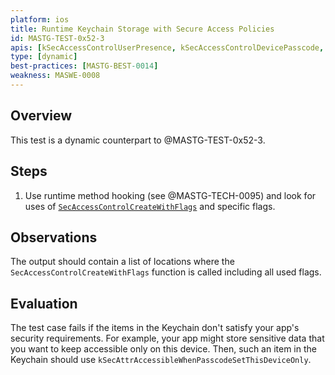 ```yaml
---
platform: ios
title: Runtime Keychain Storage with Secure Access Policies
id: MASTG-TEST-0x52-3
apis: [kSecAccessControlUserPresence, kSecAccessControlDevicePasscode, SecAccessControlCreateWithFlags]
type: [dynamic]
best-practices: [MASTG-BEST-0014]
weakness: MASWE-0008
---
```


## Overview

This test is a dynamic counterpart to @MASTG-TEST-0x52-3.


## Steps

1. Use runtime method hooking (see @MASTG-TECH-0095) and look for uses of [`SecAccessControlCreateWithFlags`](https://developer.apple.com/documentation/security/secaccesscontrolcreatewithflags(_:_:_:_:)) and specific flags.

## Observations

The output should contain a list of locations where the `SecAccessControlCreateWithFlags` function is called including all used flags.

## Evaluation

The test case fails if the items in the Keychain don't satisfy your app's security requirements. For example, your app might store sensitive data that you want to keep accessible only on this device. Then, such an item in the Keychain should use `kSecAttrAccessibleWhenPasscodeSetThisDeviceOnly`.
